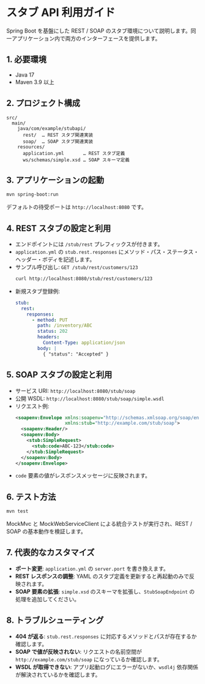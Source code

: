 # スタブ API 利用ガイド

Spring Boot を基盤にした REST / SOAP のスタブ環境について説明します。同一アプリケーション内で両方のインターフェースを提供します。

## 1. 必要環境
- Java 17
- Maven 3.9 以上

## 2. プロジェクト構成
```
src/
  main/
    java/com/example/stubapi/
      rest/  … REST スタブ関連実装
      soap/  … SOAP スタブ関連実装
    resources/
      application.yml       … REST スタブ定義
      ws/schemas/simple.xsd … SOAP スキーマ定義
```

## 3. アプリケーションの起動
```bash
mvn spring-boot:run
```
デフォルトの待受ポートは `http://localhost:8080` です。

## 4. REST スタブの設定と利用
- エンドポイントには `/stub/rest` プレフィックスが付きます。
- `application.yml` の `stub.rest.responses` にメソッド・パス・ステータス・ヘッダー・ボディを記述します。
- サンプル呼び出し: `GET /stub/rest/customers/123`
  ```bash
  curl http://localhost:8080/stub/rest/customers/123
  ```
- 新規スタブ登録例:
  ```yaml
  stub:
    rest:
      responses:
        - method: PUT
          path: /inventory/ABC
          status: 202
          headers:
            Content-Type: application/json
          body: |
            { "status": "Accepted" }
  ```

## 5. SOAP スタブの設定と利用
- サービス URI: `http://localhost:8080/stub/soap`
- 公開 WSDL: `http://localhost:8080/stub/soap/simple.wsdl`
- リクエスト例:
  ```xml
  <soapenv:Envelope xmlns:soapenv="http://schemas.xmlsoap.org/soap/envelope/"
                    xmlns:stub="http://example.com/stub/soap">
    <soapenv:Header/>
    <soapenv:Body>
      <stub:SimpleRequest>
        <stub:code>ABC-123</stub:code>
      </stub:SimpleRequest>
    </soapenv:Body>
  </soapenv:Envelope>
  ```
- `code` 要素の値がレスポンスメッセージに反映されます。

## 6. テスト方法
```bash
mvn test
```
MockMvc と MockWebServiceClient による統合テストが実行され、REST / SOAP の基本動作を検証します。

## 7. 代表的なカスタマイズ
- **ポート変更**: `application.yml` の `server.port` を書き換えます。
- **REST レスポンスの調整**: YAML のスタブ定義を更新すると再起動のみで反映されます。
- **SOAP 要素の拡張**: `simple.xsd` のスキーマを拡張し、`StubSoapEndpoint` の処理を追加してください。

## 8. トラブルシューティング
- **404 が返る**: `stub.rest.responses` に対応するメソッドとパスが存在するか確認します。
- **SOAP で値が反映されない**: リクエストの名前空間が `http://example.com/stub/soap` になっているか確認します。
- **WSDL が取得できない**: アプリ起動ログにエラーがないか、`wsdl4j` 依存関係が解決されているかを確認します。
